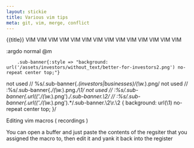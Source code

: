 ```yaml
---
layout: stickie
title: Various vim tips
meta: git, vim, merge, conflict
---
```


{{title}}
VIM VIM VIM VIM VIM VIM VIM VIM VIM VIM VIM VIM VIM VIM 

:argdo normal @m

        .sub-banner{:style => "background: url('/assets/investors/without_text/better-for-investors2.png') no-repeat center top;"}

not used          // %s/.sub-banner{.*\(investors\|businesses\)\/\(\w.*\).png/
not used          // :%s/.sub-banner{.*\/\(\w.*\).png.*/\1/
not used          // :%s/.sub-banner{.*url(\('.*\/\(\w.*\).png'\).*/.sub-banner.\2/
// :%s/.sub-banner{.*url(\('.*\/\(\w.*\).png'\).*/.sub-banner.\2\r.\2 { background: url(\1) no-repeat center top; }/


Editing vim macros ( recordings )

You can open a buffer and just paste the contents of the regsiter that you assigned the macro to, then edit it and yank it back into the register
